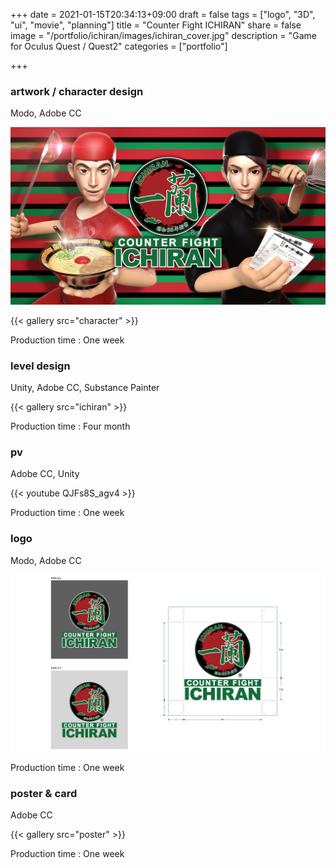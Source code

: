 +++
date = 2021-01-15T20:34:13+09:00
draft = false
tags = ["logo", "3D", "ui", "movie", "planning"]
title = "Counter Fight ICHIRAN"
share = false
image = "/portfolio/ichiran/images/ichiran_cover.jpg"
description = "Game for Oculus Quest / Quest2"
categories = ["portfolio"]

+++

### artwork / character design

Modo, Adobe CC

![](images//ichiran_cover.jpg)

{{< gallery src="character" >}}

Production time : One week

### level design

Unity, Adobe CC, Substance Painter

{{< gallery src="ichiran" >}}

Production time : Four month

### pv

Adobe CC, Unity

{{< youtube QJFs8S_agv4 >}}

Production time : One week

### logo

Modo, Adobe CC

![](images//ichiran_01.jpg)

Production time : One week

### poster & card

Adobe CC

{{< gallery src="poster" >}}

Production time : One week
